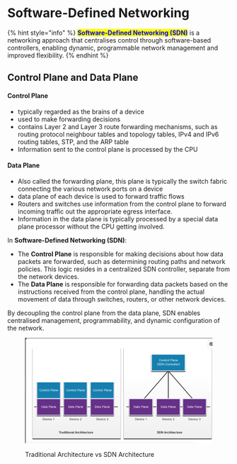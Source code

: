# Software-Defined Networking

{% hint style="info" %}
<mark style="color:blue;">**Software-Defined Networking (SDN)**</mark> is a networking approach that centralises control through software-based controllers, enabling dynamic, programmable network management and improved flexibility.&#x20;
{% endhint %}

## Control Plane and Data Plane

#### Control Plane

* typically regarded as the brains of a device
* used to make forwarding decisions
* contains Layer 2 and Layer 3 route forwarding mechanisms, such as routing protocol neighbour tables and topology tables, IPv4 and IPv6 routing tables, STP, and the ARP table
* Information sent to the control plane is processed by the CPU

#### Data Plane

* Also called the forwarding plane, this plane is typically the switch fabric connecting the various network ports on a device
* data plane of each device is used to forward traffic flows
* Routers and switches use information from the control plane to forward incoming traffic out the appropriate egress interface.&#x20;
* Information in the data plane is typically processed by a special data plane processor without the CPU getting involved.

In **Software-Defined Networking (SDN)**:

* The **Control Plane** is responsible for making decisions about how data packets are forwarded, such as determining routing paths and network policies. This logic resides in a centralized SDN controller, separate from the network devices.
* The **Data Plane** is responsible for forwarding data packets based on the instructions received from the control plane, handling the actual movement of data through switches, routers, or other network devices.

By decoupling the control plane from the data plane, SDN enables centralised management, programmability, and dynamic configuration of the network.

<figure><img src="../.gitbook/assets/Screenshot 2025-01-02 at 21.24.21.png" alt=""><figcaption><p>Traditional Architecture vs SDN Architecture</p></figcaption></figure>
